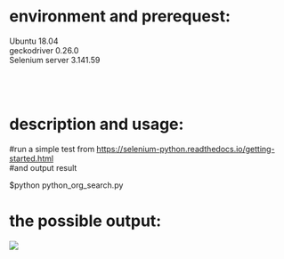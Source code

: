 # environment and prerequest:

Ubuntu 18.04<br />
geckodriver 0.26.0<br />
Selenium server 3.141.59<br />
<br /><br /><br />

# description and usage:

#run a simple test from https://selenium-python.readthedocs.io/getting-started.html<br />
#and output result
<br />

$python python_org_search.py


# the possible output:<br />
![](https://github.com/k-eeer/seleniumTest/blob/master/seleniumOutput.png)



